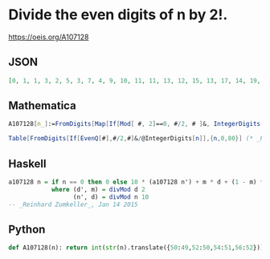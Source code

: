 # Divide the even digits of n by 2\!\.
https://oeis.org/A107128
## JSON
```JSON
[0, 1, 1, 3, 2, 5, 3, 7, 4, 9, 10, 11, 11, 13, 12, 15, 13, 17, 14, 19, 10, 11, 11, 13, 12, 15, 13, 17, 14, 19, 30, 31, 31, 33, 32, 35, 33, 37, 34, 39, 20, 21, 21, 23, 22, 25, 23, 27, 24, 29, 50, 51, 51, 53, 52, 55, 53, 57, 54, 59, 30, 31, 31, 33, 32, 35, 33, 37, 34, 39, 70, 71, 71]
```
## Mathematica
```Mathematica
A107128[n_]:=FromDigits[Map[If[Mod[ #, 2]==0, #/2, # ]&, IntegerDigits[n]]]
```
```Mathematica
Table[FromDigits[If[EvenQ[#],#/2,#]&/@IntegerDigits[n]],{n,0,80}] (* _Harvey P. Dale_, Sep 03 2018 *)
```
## Haskell
```Haskell
a107128 n = if n == 0 then 0 else 10 * (a107128 n') + m * d + (1 - m) * d'
            where (d', m) = divMod d 2
                  (n', d) = divMod n 10
-- _Reinhard Zumkeller_, Jan 14 2015
```
## Python
```Python
def A107128(n): return int(str(n).translate({50:49,52:50,54:51,56:52})) # _Chai Wah Wu_, Apr 08 2022
```

